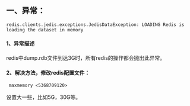 ## 一、异常：
```
redis.clients.jedis.exceptions.JedisDataException: LOADING Redis is loading the dataset in memory
```

#### 1、异常描述
redis中dump.rdb文件到达3G时，所有redis的操作都会抛出此异常。

#### 2、解决方法，修改redis配置文件：
```
 maxmemory <5368709120> 
```
设置大一些，比如5G，30G等。

